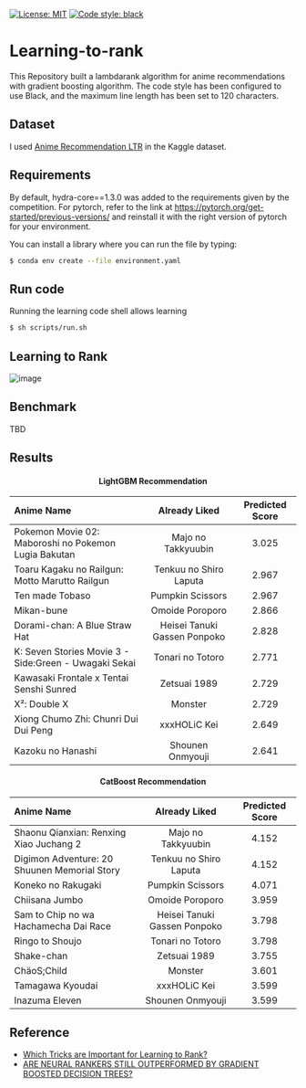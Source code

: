 [![License: MIT](https://img.shields.io/badge/License-MIT-yellow.svg)](https://opensource.org/licenses/MIT) [![Code style: black](https://img.shields.io/badge/code%20style-black-000000.svg)](https://github.com/psf/black)  
# Learning-to-rank
This Repository built a lambdarank algorithm for anime recommendations with gradient boosting algorithm.
The code style has been configured to use Black, and the maximum line length has been set to 120 characters.

## Dataset
I used [Anime Recommendation LTR](https://www.kaggle.com/datasets/ransakaravihara/anime-recommendation-ltr-dataset) in the Kaggle dataset.

## Requirements
By default, hydra-core==1.3.0 was added to the requirements given by the competition. For pytorch, refer to the link at https://pytorch.org/get-started/previous-versions/ and reinstall it with the right version of pytorch for your environment.

You can install a library where you can run the file by typing:
```sh
$ conda env create --file environment.yaml
```

## Run code
Running the learning code shell allows learning
```sh
$ sh scripts/run.sh
```


## Learning to Rank
![image](https://github.com/ds-wook/learning-to-rank/assets/46340424/2ff9bbb4-4b21-4c00-87ad-47d140426dc7)



## Benchmark
TBD


## Results

#### <center>LightGBM Recommendation</center>

|                       Anime Name                      |        Already Liked         | Predicted Score |
|:------------------------------------------------------|:----------------------------:|:---------------:|
|  Pokemon Movie 02: Maboroshi no Pokemon Lugia Bakutan |      Majo no Takkyuubin      |      3.025      |
|     Toaru Kagaku no Railgun: Motto Marutto Railgun    |    Tenkuu no Shiro Laputa    |      2.967      |
|                    Ten made Tobaso                    |       Pumpkin Scissors       |      2.967      |
|                       Mikan-bune                      |       Omoide Poroporo        |      2.866      |
|             Dorami-chan: A Blue Straw Hat             | Heisei Tanuki Gassen Ponpoko |      2.828      |
| K: Seven Stories Movie 3 - Side:Green - Uwagaki Sekai |       Tonari no Totoro       |      2.771      |
|        Kawasaki Frontale x Tentai Senshi Sunred       |         Zetsuai 1989         |      2.729      |
|                      X²: Double X                     |           Monster            |      2.729      |
|          Xiong Chumo Zhi: Chunri Dui Dui Peng         |         xxxHOLiC Kei         |      2.649      |
|                   Kazoku no Hanashi                   |       Shounen Onmyouji       |      2.641      |

#### <center>CatBoost Recommendation</center>

|                  Anime Name                  |        Already Liked         | Predicted Score |
|:---------------------------------------------|:----------------------------:|:---------------:|
|   Shaonu Qianxian: Renxing Xiao Juchang 2    |      Majo no Takkyuubin      |      4.152      |
| Digimon Adventure: 20 Shuunen Memorial Story |    Tenkuu no Shiro Laputa    |      4.152      |
|              Koneko no Rakugaki              |       Pumpkin Scissors       |      4.071      |
|                Chiisana Jumbo                |       Omoide Poroporo        |      3.959      |
|    Sam to Chip no wa Hachamecha Dai Race     | Heisei Tanuki Gassen Ponpoko |      3.798      |
|               Ringo to Shoujo                |       Tonari no Totoro       |      3.798      |
|                  Shake-chan                  |         Zetsuai 1989         |      3.755      |
|                 ChäoS;Child                  |           Monster            |      3.601      |
|               Tamagawa Kyoudai               |         xxxHOLiC Kei         |      3.599      |
|                Inazuma Eleven                |       Shounen Onmyouji       |      3.599      |

## Reference
+ [Which Tricks are Important for Learning to Rank?](https://openreview.net/pdf?id=MXfTQp8bZF)
+ [ARE NEURAL RANKERS STILL OUTPERFORMED BY GRADIENT BOOSTED DECISION TREES?](https://openreview.net/pdf?id=Ut1vF_q_vC)